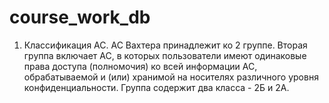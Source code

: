 # course_work_db
1. Классификация АС.
АС Вахтера принадлежит ко 2 группе.
Вторая группа включает АС, в которых пользователи имеют одинаковые права доступа (полномочия) ко всей информации АС,
обрабатываемой и (или) хранимой на носителях различного уровня конфиденциальности.
Группа содержит два класса - 2Б и 2А.
